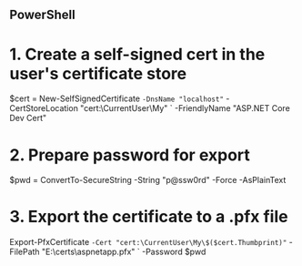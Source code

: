 PowerShell
-------------------
# 1. Create a self-signed cert in the user's certificate store
$cert = New-SelfSignedCertificate `
  -DnsName "localhost" `
  -CertStoreLocation "cert:\CurrentUser\My" `
  -FriendlyName "ASP.NET Core Dev Cert"

# 2. Prepare password for export
$pwd = ConvertTo-SecureString -String "p@ssw0rd" -Force -AsPlainText

# 3. Export the certificate to a .pfx file
Export-PfxCertificate `
  -Cert "cert:\CurrentUser\My\$($cert.Thumbprint)" `
  -FilePath "E:\certs\aspnetapp.pfx" `
  -Password $pwd
